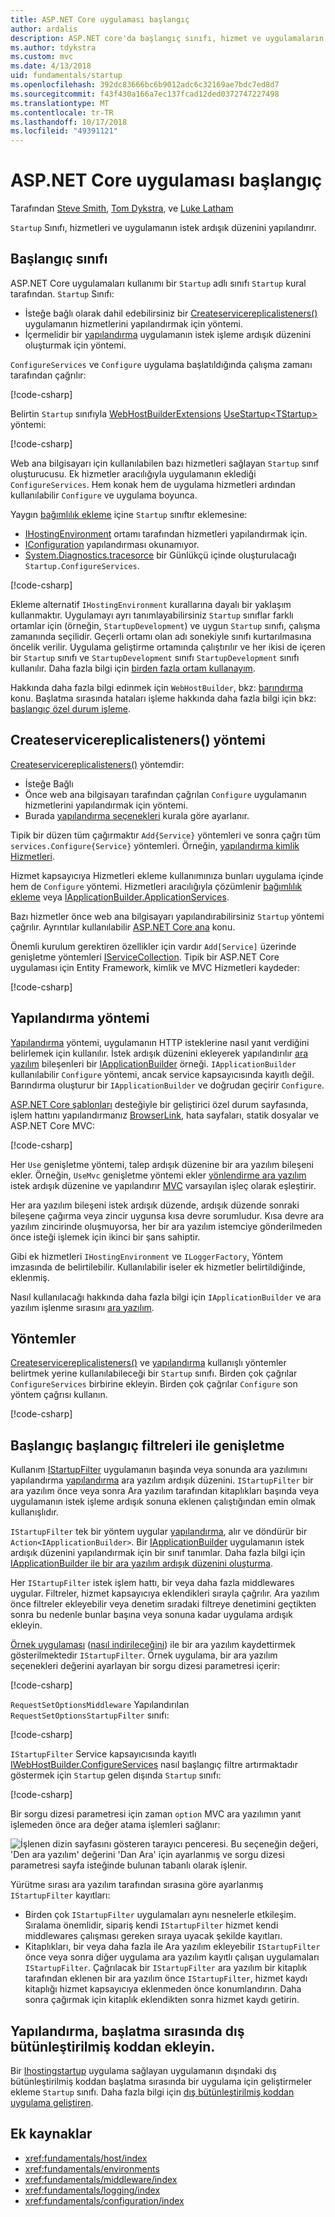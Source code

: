 ```yaml
---
title: ASP.NET Core uygulaması başlangıç
author: ardalis
description: ASP.NET core'da başlangıç sınıfı, hizmet ve uygulamaların istek işlem hattı nasıl yapılandırdığını açıklar.
ms.author: tdykstra
ms.custom: mvc
ms.date: 4/13/2018
uid: fundamentals/startup
ms.openlocfilehash: 392dc83666bc6b9012adc6c32169ae7bdc7ed8d7
ms.sourcegitcommit: f43f430a166a7ec137fcad12ded0372747227498
ms.translationtype: MT
ms.contentlocale: tr-TR
ms.lasthandoff: 10/17/2018
ms.locfileid: "49391121"
---
```

# <a name="application-startup-in-aspnet-core"></a>ASP.NET Core uygulaması başlangıç

Tarafından [Steve Smith](https://ardalis.com), [Tom Dykstra](https://github.com/tdykstra), ve [Luke Latham](https://github.com/guardrex)

`Startup` Sınıfı, hizmetleri ve uygulamanın istek ardışık düzenini yapılandırır.

## <a name="the-startup-class"></a>Başlangıç sınıfı

ASP.NET Core uygulamaları kullanımı bir `Startup` adlı sınıfı `Startup` kural tarafından. `Startup` Sınıfı:

* İsteğe bağlı olarak dahil edebilirsiniz bir [Createservicereplicalisteners()](/dotnet/api/microsoft.aspnetcore.hosting.startupbase.configureservices) uygulamanın hizmetlerini yapılandırmak için yöntemi.
* İçermelidir bir [yapılandırma](/dotnet/api/microsoft.aspnetcore.hosting.startupbase.configure) uygulamanın istek işleme ardışık düzenini oluşturmak için yöntemi.

`ConfigureServices` ve `Configure` uygulama başlatıldığında çalışma zamanı tarafından çağrılır:

[!code-csharp[](startup/snapshot_sample/Startup1.cs)]

Belirtin `Startup` sınıfıyla [WebHostBuilderExtensions](/dotnet/api/Microsoft.AspNetCore.Hosting.WebHostBuilderExtensions) [UseStartup&lt;TStartup&gt; ](/dotnet/api/microsoft.aspnetcore.hosting.webhostbuilderextensions.usestartup#Microsoft_AspNetCore_Hosting_WebHostBuilderExtensions_UseStartup__1_Microsoft_AspNetCore_Hosting_IWebHostBuilder_) yöntemi:

[!code-csharp[](../common/samples/WebApplication1DotNetCore2.0App/Program.cs?name=snippet_Main&highlight=10)]

Web ana bilgisayarı için kullanılabilen bazı hizmetleri sağlayan `Startup` sınıf oluşturucusu. Ek hizmetler aracılığıyla uygulamanın eklediği `ConfigureServices`. Hem konak hem de uygulama hizmetleri ardından kullanılabilir `Configure` ve uygulama boyunca.

Yaygın [bağımlılık ekleme](xref:fundamentals/dependency-injection) içine `Startup` sınıftır eklemesine:

* [IHostingEnvironment](/dotnet/api/Microsoft.AspNetCore.Hosting.IHostingEnvironment) ortamı tarafından hizmetleri yapılandırmak için.
* [IConfiguration](/dotnet/api/microsoft.extensions.configuration.iconfiguration) yapılandırması okunamıyor.
* [System.Diagnostics.tracesorce](/dotnet/api/microsoft.extensions.logging.iloggerfactory) bir Günlükçü içinde oluşturulacağı `Startup.ConfigureServices`.

[!code-csharp[](startup/snapshot_sample/Startup2.cs)]

Ekleme alternatif `IHostingEnvironment` kurallarına dayalı bir yaklaşım kullanmaktır. Uygulamayı ayrı tanımlayabilirsiniz `Startup` sınıflar farklı ortamlar için (örneğin, `StartupDevelopment`) ve uygun `Startup` sınıfı, çalışma zamanında seçilidir. Geçerli ortamı olan adı sonekiyle sınıfı kurtarılmasına öncelik verilir. Uygulama geliştirme ortamında çalıştırılır ve her ikisi de içeren bir `Startup` sınıfı ve `StartupDevelopment` sınıfı `StartupDevelopment` sınıfı kullanılır. Daha fazla bilgi için [birden fazla ortam kullanayım](xref:fundamentals/environments#environment-based-startup-class-and-methods).

Hakkında daha fazla bilgi edinmek için `WebHostBuilder`, bkz: [barındırma](xref:fundamentals/host/index) konu. Başlatma sırasında hataları işleme hakkında daha fazla bilgi için bkz: [başlangıç özel durum işleme](xref:fundamentals/error-handling#startup-exception-handling).

## <a name="the-configureservices-method"></a>Createservicereplicalisteners() yöntemi

[Createservicereplicalisteners()](/dotnet/api/microsoft.aspnetcore.hosting.startupbase.configureservices) yöntemdir:

* İsteğe Bağlı
* Önce web ana bilgisayarı tarafından çağrılan `Configure` uygulamanın hizmetlerini yapılandırmak için yöntemi.
* Burada [yapılandırma seçenekleri](xref:fundamentals/configuration/index) kurala göre ayarlanır.

Tipik bir düzen tüm çağırmaktır `Add{Service}` yöntemleri ve sonra çağrı tüm `services.Configure{Service}` yöntemleri. Örneğin, [yapılandırma kimlik Hizmetleri](xref:security/authentication/identity#pw).

Hizmet kapsayıcıya Hizmetleri ekleme kullanımınıza bunları uygulama içinde hem de `Configure` yöntemi. Hizmetleri aracılığıyla çözümlenir [bağımlılık ekleme](xref:fundamentals/dependency-injection) veya [IApplicationBuilder.ApplicationServices](/dotnet/api/microsoft.aspnetcore.builder.iapplicationbuilder.applicationservices).

Bazı hizmetler önce web ana bilgisayarı yapılandırabilirsiniz `Startup` yöntemi çağrılır. Ayrıntılar kullanılabilir [ASP.NET Core ana](xref:fundamentals/host/index) konu.

Önemli kurulum gerektiren özellikler için vardır `Add[Service]` üzerinde genişletme yöntemleri [IServiceCollection](/dotnet/api/Microsoft.Extensions.DependencyInjection.IServiceCollection). Tipik bir ASP.NET Core uygulaması için Entity Framework, kimlik ve MVC Hizmetleri kaydeder:

[!code-csharp[](../common/samples/WebApplication1/Startup.cs?highlight=4,7,11&start=40&end=55)]

## <a name="the-configure-method"></a>Yapılandırma yöntemi

[Yapılandırma](/dotnet/api/microsoft.aspnetcore.hosting.startupbase.configure) yöntemi, uygulamanın HTTP isteklerine nasıl yanıt verdiğini belirlemek için kullanılır. İstek ardışık düzenini ekleyerek yapılandırılır [ara yazılım](xref:fundamentals/middleware/index) bileşenleri bir [IApplicationBuilder](/dotnet/api/microsoft.aspnetcore.builder.iapplicationbuilder) örneği. `IApplicationBuilder` kullanılabilir `Configure` yöntemi, ancak service kapsayıcısında kayıtlı değil. Barındırma oluşturur bir `IApplicationBuilder` ve doğrudan geçirir `Configure`.

[ASP.NET Core şablonları](/dotnet/core/tools/dotnet-new) desteğiyle bir geliştirici özel durum sayfasında, işlem hattını yapılandırmanız [BrowserLink](http://vswebessentials.com/features/browserlink), hata sayfaları, statik dosyalar ve ASP.NET Core MVC:

[!code-csharp[](../common/samples/WebApplication1DotNetCore2.0App/Startup.cs?range=28-48&highlight=5,6,10,13,15)]

Her `Use` genişletme yöntemi, talep ardışık düzenine bir ara yazılım bileşeni ekler. Örneğin, `UseMvc` genişletme yöntemi ekler [yönlendirme ara yazılım](xref:fundamentals/routing) istek ardışık düzenine ve yapılandırır [MVC](xref:mvc/overview) varsayılan işleç olarak eşleştirir.

Her ara yazılım bileşeni istek ardışık düzende, ardışık düzende sonraki bileşene çağırma veya zincir uygunsa kısa devre sorumludur. Kısa devre ara yazılım zincirinde oluşmuyorsa, her bir ara yazılım istemciye gönderilmeden önce isteği işlemek için ikinci bir şans sahiptir.

Gibi ek hizmetleri `IHostingEnvironment` ve `ILoggerFactory`, Yöntem imzasında de belirtilebilir. Kullanılabilir iseler ek hizmetler belirtildiğinde, eklenmiş.

Nasıl kullanılacağı hakkında daha fazla bilgi için `IApplicationBuilder` ve ara yazılım işlenme sırasını [ara yazılım](xref:fundamentals/middleware/index).

## <a name="convenience-methods"></a>Yöntemler

[Createservicereplicalisteners()](/dotnet/api/microsoft.aspnetcore.hosting.iwebhostbuilder.configureservices) ve [yapılandırma](/dotnet/api/microsoft.aspnetcore.hosting.webhostbuilderextensions.configure) kullanışlı yöntemler belirtmek yerine kullanılabileceği bir `Startup` sınıfı. Birden çok çağrılar `ConfigureServices` birbirine ekleyin. Birden çok çağrılar `Configure` son yöntem çağrısı kullanın.

[!code-csharp[](startup/snapshot_sample/Program.cs?highlight=18,22)]

## <a name="extend-startup-with-startup-filters"></a>Başlangıç başlangıç filtreleri ile genişletme

Kullanım [IStartupFilter](/dotnet/api/microsoft.aspnetcore.hosting.istartupfilter) uygulamanın başında veya sonunda ara yazılımını yapılandırma [yapılandırma](#the-configure-method) ara yazılım ardışık düzenini. `IStartupFilter` bir ara yazılım önce veya sonra Ara yazılım tarafından kitaplıkları başında veya uygulamanın istek işleme ardışık sonuna eklenen çalıştığından emin olmak kullanışlıdır.

`IStartupFilter` tek bir yöntem uygular [yapılandırma](/dotnet/api/microsoft.aspnetcore.hosting.istartupfilter.configure), alır ve döndürür bir `Action<IApplicationBuilder>`. Bir [IApplicationBuilder](/dotnet/api/microsoft.aspnetcore.builder.iapplicationbuilder) uygulamanın istek ardışık düzenini yapılandırmak için bir sınıf tanımlar. Daha fazla bilgi için [IApplicationBuilder ile bir ara yazılım ardışık düzenini oluşturma](xref:fundamentals/middleware/index#create-a-middleware-pipeline-with-iapplicationbuilder).

Her `IStartupFilter` istek işlem hattı, bir veya daha fazla middlewares uygular. Filtreler, hizmet kapsayıcıya eklendikleri sırayla çağrılır. Ara yazılım önce filtreler ekleyebilir veya denetim sıradaki filtreye denetimini geçtikten sonra bu nedenle bunlar başına veya sonuna kadar uygulama ardışık ekleyin.

[Örnek uygulaması](https://github.com/aspnet/Docs/tree/master/aspnetcore/fundamentals/startup/sample/) ([nasıl indirileceğini](xref:tutorials/index#how-to-download-a-sample)) ile bir ara yazılım kaydettirmek gösterilmektedir `IStartupFilter`. Örnek uygulama, bir ara yazılım seçenekleri değerini ayarlayan bir sorgu dizesi parametresi içerir:

[!code-csharp[](startup/sample/RequestSetOptionsMiddleware.cs?name=snippet1)]

`RequestSetOptionsMiddleware` Yapılandırılan `RequestSetOptionsStartupFilter` sınıfı:

[!code-csharp[](startup/sample/RequestSetOptionsStartupFilter.cs?name=snippet1&highlight=7)]

`IStartupFilter` Service kapsayıcısında kayıtlı [IWebHostBuilder.ConfigureServices](xref:Microsoft.AspNetCore.Hosting.IWebHostBuilder.ConfigureServices*) nasıl başlangıç filtre artırmaktadır göstermek için `Startup` gelen dışında `Startup` sınıfı:

[!code-csharp[](startup/sample/Program.cs?name=snippet1&highlight=4-5)]

Bir sorgu dizesi parametresi için zaman `option` MVC ara yazılımın yanıt işlemeden önce ara değer atama işlemleri sağlanır:

![İşlenen dizin sayfasını gösteren tarayıcı penceresi. Bu seçeneğin değeri, 'Den ara yazılım' değerini 'Dan Ara' için ayarlanmış ve sorgu dizesi parametresi sayfa isteğinde bulunan tabanlı olarak işlenir.](startup/_static/index.png)

Yürütme sırası ara yazılım tarafından sırasına göre ayarlanmış `IStartupFilter` kayıtları:

* Birden çok `IStartupFilter` uygulamaları aynı nesnelerle etkileşim. Sıralama önemlidir, sipariş kendi `IStartupFilter` hizmet kendi middlewares çalışması gereken sıraya uyacak şekilde kayıtları.
* Kitaplıkları, bir veya daha fazla ile Ara yazılım ekleyebilir `IStartupFilter` önce veya sonra diğer uygulama ara yazılım kayıtlı çalışan uygulamaları `IStartupFilter`. Çağrılacak bir `IStartupFilter` ara yazılım bir kitaplık tarafından eklenen bir ara yazılım önce `IStartupFilter`, hizmet kaydı kitaplığı hizmet kapsayıcıya eklenmeden önce konumlandırın. Daha sonra çağırmak için kitaplık eklendikten sonra hizmet kaydı getirin.

## <a name="add-configuration-at-startup-from-an-external-assembly"></a>Yapılandırma, başlatma sırasında dış bütünleştirilmiş koddan ekleyin.

Bir [Ihostingstartup](/dotnet/api/microsoft.aspnetcore.hosting.ihostingstartup) uygulama sağlayan uygulamanın dışındaki dış bütünleştirilmiş koddan başlatma sırasında bir uygulama için geliştirmeler ekleme `Startup` sınıfı. Daha fazla bilgi için [dış bütünleştirilmiş koddan uygulama geliştiren](xref:fundamentals/configuration/platform-specific-configuration).

## <a name="additional-resources"></a>Ek kaynaklar

* <xref:fundamentals/host/index>
* <xref:fundamentals/environments>
* <xref:fundamentals/middleware/index>
* <xref:fundamentals/logging/index>
* <xref:fundamentals/configuration/index>

